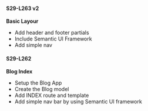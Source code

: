 #### S29-L263 v2  
**Basic Layour**  
* Add header and footer partials  
* Include Semantic UI Framework   
* Add simple nav  

#### S29-L262  
**Blog Index**  
* Setup the Blog App  
* Create the Blog model  
* Add INDEX route and template  
* Add simple nav bar by using Semantic UI framework  